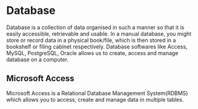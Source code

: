 # Database

Database is a collection of data organised in such a manner so that it is easily accessible, retrievable and usable.
In a manual database, you might store or record data in a physical book/file, which is then stored in a bookshelf or filing cabinet respectively.
Database softwares like Access, MySQL, PostgreSQL, Oracle allows us to create, access and manage database on a computer.

## Microsoft Access

Microsoft Access is a Relational Database Management System(RDBMS) which allows you to access, create and manage data in multiple tables.
